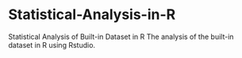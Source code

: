 # Statistical-Analysis-in-R
Statistical Analysis of Built-in Dataset in R
The analysis of the built-in dataset in R using Rstudio.
